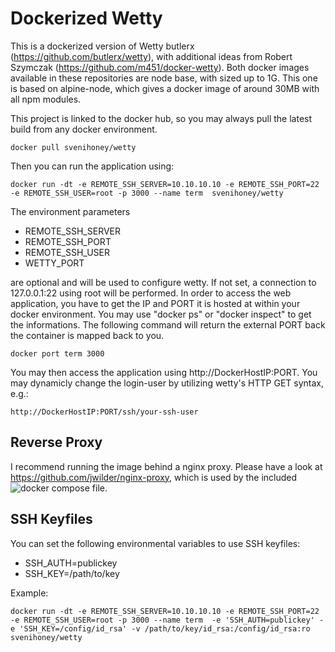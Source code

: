 Dockerized Wetty
================

This is a dockerized version of Wetty butlerx (https://github.com/butlerx/wetty), 
with additional ideas from Robert Szymczak (https://github.com/m451/docker-wetty). Both docker images available in these
repositories are node base, with sized up to 1G. This one is based on alpine-node, which gives 
a docker image of around 30MB with all npm modules.

This project is linked to the docker hub, so you may always pull the latest build from any docker environment.

```
docker pull svenihoney/wetty
```

Then you can run the application using:

```
docker run -dt -e REMOTE_SSH_SERVER=10.10.10.10 -e REMOTE_SSH_PORT=22 -e REMOTE_SSH_USER=root -p 3000 --name term  svenihoney/wetty
```
The environment parameters 

- REMOTE_SSH_SERVER
- REMOTE_SSH_PORT
- REMOTE_SSH_USER
- WETTY_PORT

are optional and will be used to configure wetty. If not set, a connection to 127.0.0.1:22 using root will be performed.
In order to access the web application, you have to get the IP and PORT it is hosted at within your docker environment. 
You may use "docker ps" or "docker inspect" to get the informations. The following command will return the external PORT back the container is mapped back to you.

```
docker port term 3000
```

You may then access the application using http://DockerHostIP:PORT. You may dynamicly change the login-user by utilizing wetty's HTTP GET syntax, e.g.: 

```
http://DockerHostIP:PORT/ssh/your-ssh-user
```

Reverse Proxy
-------------

I recommend running the image behind a nginx proxy. Please have a look at https://github.com/jwilder/nginx-proxy,
which is used by the included ![docker compose](docker-compose.yml) file.

SSH Keyfiles
-------------

You can set the following environmental variables to use SSH keyfiles:

- SSH_AUTH=publickey
- SSH_KEY=/path/to/key

Example:
```
docker run -dt -e REMOTE_SSH_SERVER=10.10.10.10 -e REMOTE_SSH_PORT=22 -e REMOTE_SSH_USER=root -p 3000 --name term  -e 'SSH_AUTH=publickey' -e 'SSH_KEY=/config/id_rsa' -v /path/to/key/id_rsa:/config/id_rsa:ro svenihoney/wetty

```

